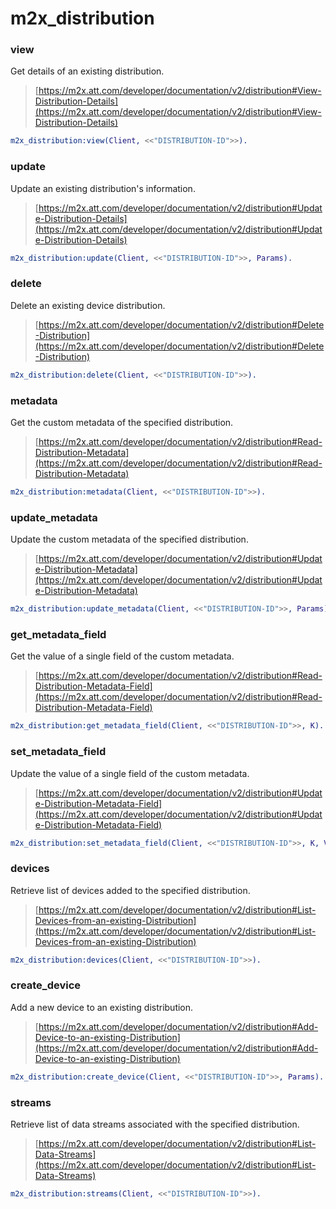 # m2x_distribution

### view
Get details of an existing distribution.
> [https://m2x.att.com/developer/documentation/v2/distribution#View-Distribution-Details](https://m2x.att.com/developer/documentation/v2/distribution#View-Distribution-Details)

```erlang
m2x_distribution:view(Client, <<"DISTRIBUTION-ID">>).
```

### update
Update an existing distribution's information.
> [https://m2x.att.com/developer/documentation/v2/distribution#Update-Distribution-Details](https://m2x.att.com/developer/documentation/v2/distribution#Update-Distribution-Details)

```erlang
m2x_distribution:update(Client, <<"DISTRIBUTION-ID">>, Params).
```

### delete
Delete an existing device distribution.
> [https://m2x.att.com/developer/documentation/v2/distribution#Delete-Distribution](https://m2x.att.com/developer/documentation/v2/distribution#Delete-Distribution)

```erlang
m2x_distribution:delete(Client, <<"DISTRIBUTION-ID">>).
```

### metadata
Get the custom metadata of the specified distribution.
> [https://m2x.att.com/developer/documentation/v2/distribution#Read-Distribution-Metadata](https://m2x.att.com/developer/documentation/v2/distribution#Read-Distribution-Metadata)

```erlang
m2x_distribution:metadata(Client, <<"DISTRIBUTION-ID">>).
```

### update_metadata
Update the custom metadata of the specified distribution.
> [https://m2x.att.com/developer/documentation/v2/distribution#Update-Distribution-Metadata](https://m2x.att.com/developer/documentation/v2/distribution#Update-Distribution-Metadata)

```erlang
m2x_distribution:update_metadata(Client, <<"DISTRIBUTION-ID">>, Params).
```

### get_metadata_field
Get the value of a single field of the custom metadata.
> [https://m2x.att.com/developer/documentation/v2/distribution#Read-Distribution-Metadata-Field](https://m2x.att.com/developer/documentation/v2/distribution#Read-Distribution-Metadata-Field)

```erlang
m2x_distribution:get_metadata_field(Client, <<"DISTRIBUTION-ID">>, K).
```

### set_metadata_field
Update the value of a single field of the custom metadata.
> [https://m2x.att.com/developer/documentation/v2/distribution#Update-Distribution-Metadata-Field](https://m2x.att.com/developer/documentation/v2/distribution#Update-Distribution-Metadata-Field)

```erlang
m2x_distribution:set_metadata_field(Client, <<"DISTRIBUTION-ID">>, K, V).
```

### devices
Retrieve list of devices added to the specified distribution.
> [https://m2x.att.com/developer/documentation/v2/distribution#List-Devices-from-an-existing-Distribution](https://m2x.att.com/developer/documentation/v2/distribution#List-Devices-from-an-existing-Distribution)

```erlang
m2x_distribution:devices(Client, <<"DISTRIBUTION-ID">>).
```

### create_device
Add a new device to an existing distribution.
> [https://m2x.att.com/developer/documentation/v2/distribution#Add-Device-to-an-existing-Distribution](https://m2x.att.com/developer/documentation/v2/distribution#Add-Device-to-an-existing-Distribution)

```erlang
m2x_distribution:create_device(Client, <<"DISTRIBUTION-ID">>, Params).
```

### streams
Retrieve list of data streams associated with the specified distribution.
> [https://m2x.att.com/developer/documentation/v2/distribution#List-Data-Streams](https://m2x.att.com/developer/documentation/v2/distribution#List-Data-Streams)

```erlang
m2x_distribution:streams(Client, <<"DISTRIBUTION-ID">>).
```
